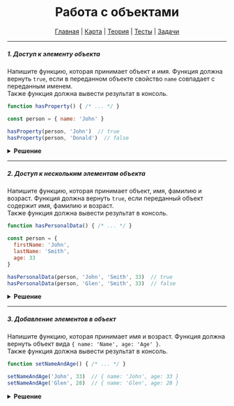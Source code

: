 <div align="center">

# Работа с объектами

[Главная](https://github.com/dollaween/junior-roadmap/)
|
[Карта](/roadmap/README.md)
|
[Теория](/theory/README.md)
|
[Тесты](/tests/README.md)
|
[Задачи](/tasks/README.md)

</div>

---

##### 1. Доступ к элементу объекта

Напишите функцию, которая принимает объект и имя. Функция должна вернуть `true`, если в переданном объекте свойство `name` совпадает с переданным именем.  
Также функция должна вывести результат в консоль.

```js
function hasProperty() { /* ... */ }

const person = { name: 'John' }

hasProperty(person, 'John')  // true
hasProperty(person, 'Donald')  // false
```

<details><summary><b>Решение</b></summary>
<p>

```js
function hasProperty(obj, name) {
  const result = obj.name === name
  console.log(result)
  return result
}
```

</p>
</details>

---

##### 2. Доступ к нескольким элементам объекта

Напишите функцию, которая принимает объект, имя, фамилию и возраст. Функция должна вернуть `true`, если переданный объект содержит имя, фамилию и возраст.  
Также функция должна вывести результат в консоль.

```js
function hasPersonalData() { /* ... */ }

const person = {
  firstName: 'John',
  lastName: 'Smith',
  age: 33
}

hasPersonalData(person, 'John', 'Smith', 33)  // true
hasPersonalData(person, 'Glen', 'Smith', 33)  // false
```

<details><summary><b>Решение</b></summary>
<p>

```js
function hasPersonalData(obj, firstName, lastName, age) {
  const result = obj.firstName === firstName && obj.lastName === lastName && obj.age === age
  console.log(result)
  return result
}
```

</p>
</details>

---

##### 3. Добавление элементов в объект

Напишите функцию, которая принимает имя и возраст. Функция должна вернуть объект вида `{ name: 'Name', age: 'Age' }`.  
Также функция должна вывести результат в консоль.

```js
function setNameAndAge() { /* ... */ }

setNameAndAge('John', 33)  // { name: 'John', age: 33 }
setNameAndAge('Glen', 28)  // { name: 'Glen', age: 28 }
```

<details><summary><b>Решение</b></summary>
<p>

```js
function setNameAndAge(name, age) {
  const person = { name: name, age: age }
  console.log(person)
}
```

</p>
</details>

